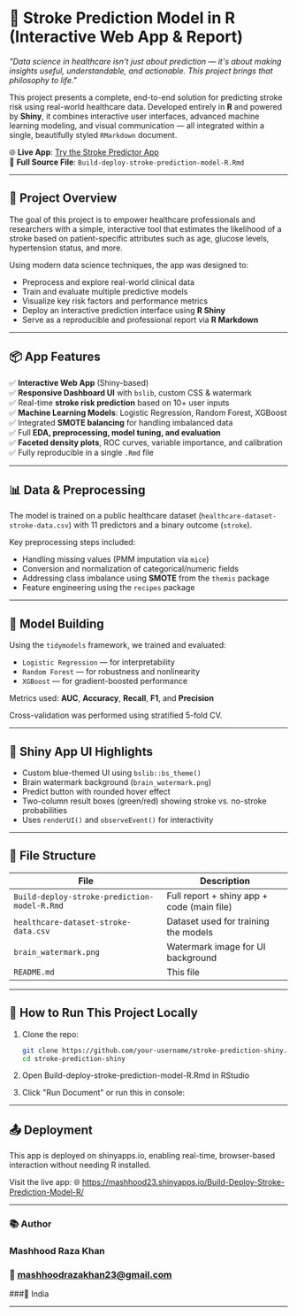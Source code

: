 # 🧠 Stroke Prediction Model in R (Interactive Web App & Report)

*"Data science in healthcare isn't just about prediction — it's about making insights useful, understandable, and actionable. This project brings that philosophy to life."*

This project presents a complete, end-to-end solution for predicting stroke risk using real-world healthcare data. Developed entirely in **R** and powered by **Shiny**, it combines interactive user interfaces, advanced machine learning modeling, and visual communication — all integrated within a single, beautifully styled `RMarkdown` document.

🌐 **Live App**: [Try the Stroke Predictor App](https://mashhood23.shinyapps.io/Build-Deploy-Stroke-Prediction-Model-R/)  
📄 **Full Source File**: `Build-deploy-stroke-prediction-model-R.Rmd`

---

## 🚀 Project Overview

The goal of this project is to empower healthcare professionals and researchers with a simple, interactive tool that estimates the likelihood of a stroke based on patient-specific attributes such as age, glucose levels, hypertension status, and more.

Using modern data science techniques, the app was designed to:
- Preprocess and explore real-world clinical data
- Train and evaluate multiple predictive models
- Visualize key risk factors and performance metrics
- Deploy an interactive prediction interface using **R Shiny**
- Serve as a reproducible and professional report via **R Markdown**

---

## 📦 App Features

✅ **Interactive Web App** (Shiny-based)  
✅ **Responsive Dashboard UI** with `bslib`, custom CSS & watermark  
✅ Real-time **stroke risk prediction** based on 10+ user inputs  
✅ **Machine Learning Models**: Logistic Regression, Random Forest, XGBoost  
✅ Integrated **SMOTE balancing** for handling imbalanced data  
✅ Full **EDA, preprocessing, model tuning, and evaluation**  
✅ **Faceted density plots**, ROC curves, variable importance, and calibration  
✅ Fully reproducible in a single `.Rmd` file

---

## 📊 Data & Preprocessing

The model is trained on a public healthcare dataset (`healthcare-dataset-stroke-data.csv`) with 11 predictors and a binary outcome (`stroke`).

Key preprocessing steps included:
- Handling missing values (PMM imputation via `mice`)
- Conversion and normalization of categorical/numeric fields
- Addressing class imbalance using **SMOTE** from the `themis` package
- Feature engineering using the `recipes` package

---

## 🧠 Model Building

Using the `tidymodels` framework, we trained and evaluated:

- `Logistic Regression` — for interpretability
- `Random Forest` — for robustness and nonlinearity
- `XGBoost` — for gradient-boosted performance

Metrics used: **AUC**, **Accuracy**, **Recall**, **F1**, and **Precision**

Cross-validation was performed using stratified 5-fold CV.

---

## 🎨 Shiny App UI Highlights

- Custom blue-themed UI using `bslib::bs_theme()`
- Brain watermark background (`brain_watermark.png`)
- Predict button with rounded hover effect
- Two-column result boxes (green/red) showing stroke vs. no-stroke probabilities
- Uses `renderUI()` and `observeEvent()` for interactivity

---

## 📁 File Structure

| File | Description |
|------|-------------|
| `Build-deploy-stroke-prediction-model-R.Rmd` | Full report + shiny app + code (main file) |
| `healthcare-dataset-stroke-data.csv` | Dataset used for training the models |
| `brain_watermark.png` | Watermark image for UI background |
| `README.md` | This file |

---

## 🧪 How to Run This Project Locally

1. Clone the repo:
   ```bash
   git clone https://github.com/your-username/stroke-prediction-shiny.git
   cd stroke-prediction-shiny
2. Open Build-deploy-stroke-prediction-model-R.Rmd in RStudio

3. Click "Run Document" or run this in console:

---

## 📤 Deployment
This app is deployed on shinyapps.io, enabling real-time, browser-based interaction without needing R installed.

Visit the live app:
🌐 https://mashhood23.shinyapps.io/Build-Deploy-Stroke-Prediction-Model-R/

---

### 📚 Author
### Mashhood Raza Khan
### 📧 mashhoodrazakhan23@gmail.com
###📍 India

---